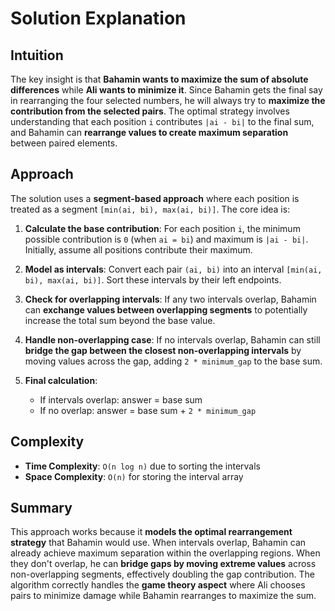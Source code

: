 
# Solution Explanation

## Intuition
The key insight is that **Bahamin wants to maximize the sum of absolute differences** while **Ali wants to minimize it**. Since Bahamin gets the final say in rearranging the four selected numbers, he will always try to **maximize the contribution from the selected pairs**. The optimal strategy involves understanding that each position `i` contributes `|ai - bi|` to the final sum, and Bahamin can **rearrange values to create maximum separation** between paired elements.

## Approach
The solution uses a **segment-based approach** where each position is treated as a segment `[min(ai, bi), max(ai, bi)]`. The core idea is:

1. **Calculate the base contribution**: For each position `i`, the minimum possible contribution is `0` (when `ai = bi`) and maximum is `|ai - bi|`. Initially, assume all positions contribute their maximum.

2. **Model as intervals**: Convert each pair `(ai, bi)` into an interval `[min(ai, bi), max(ai, bi)]`. Sort these intervals by their left endpoints.

3. **Check for overlapping intervals**: If any two intervals overlap, Bahamin can **exchange values between overlapping segments** to potentially increase the total sum beyond the base value.

4. **Handle non-overlapping case**: If no intervals overlap, Bahamin can still **bridge the gap between the closest non-overlapping intervals** by moving values across the gap, adding `2 * minimum_gap` to the base sum.

5. **Final calculation**:
   - If intervals overlap: answer = base sum
   - If no overlap: answer = base sum + `2 * minimum_gap`

## Complexity
- **Time Complexity**: `O(n log n)` due to sorting the intervals
- **Space Complexity**: `O(n)` for storing the interval array

## Summary
This approach works because it **models the optimal rearrangement strategy** that Bahamin would use. When intervals overlap, Bahamin can already achieve maximum separation within the overlapping regions. When they don't overlap, he can **bridge gaps by moving extreme values** across non-overlapping segments, effectively doubling the gap contribution. The algorithm correctly handles the **game theory aspect** where Ali chooses pairs to minimize damage while Bahamin rearranges to maximize the sum.

